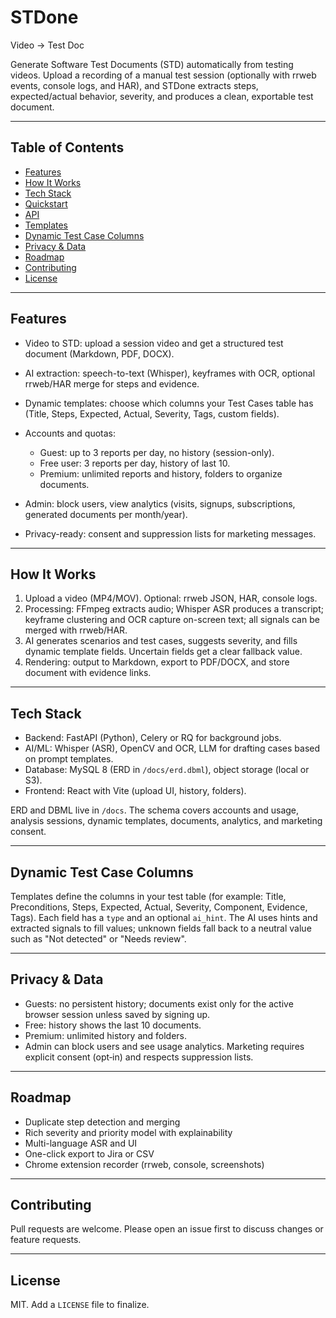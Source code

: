 # STDone

Video → Test Doc

Generate Software Test Documents (STD) automatically from testing videos. Upload a recording of a manual test session (optionally with rrweb events, console logs, and HAR), and STDone extracts steps, expected/actual behavior, severity, and produces a clean, exportable test document.

---

## Table of Contents

* [Features](#features)
* [How It Works](#how-it-works)
* [Tech Stack](#tech-stack)
* [Quickstart](#quickstart)
* [API](#api)
* [Templates](#templates)
* [Dynamic Test Case Columns](#dynamic-test-case-columns)
* [Privacy & Data](#privacy--data)
* [Roadmap](#roadmap)
* [Contributing](#contributing)
* [License](#license)

---

## Features

* Video to STD: upload a session video and get a structured test document (Markdown, PDF, DOCX).
* AI extraction: speech-to-text (Whisper), keyframes with OCR, optional rrweb/HAR merge for steps and evidence.
* Dynamic templates: choose which columns your Test Cases table has (Title, Steps, Expected, Actual, Severity, Tags, custom fields).
* Accounts and quotas:

  * Guest: up to 3 reports per day, no history (session-only).
  * Free user: 3 reports per day, history of last 10.
  * Premium: unlimited reports and history, folders to organize documents.
* Admin: block users, view analytics (visits, signups, subscriptions, generated documents per month/year).
* Privacy-ready: consent and suppression lists for marketing messages.

---

## How It Works

1. Upload a video (MP4/MOV). Optional: rrweb JSON, HAR, console logs.
2. Processing: FFmpeg extracts audio; Whisper ASR produces a transcript; keyframe clustering and OCR capture on-screen text; all signals can be merged with rrweb/HAR.
3. AI generates scenarios and test cases, suggests severity, and fills dynamic template fields. Uncertain fields get a clear fallback value.
4. Rendering: output to Markdown, export to PDF/DOCX, and store document with evidence links.

---

## Tech Stack

* Backend: FastAPI (Python), Celery or RQ for background jobs.
* AI/ML: Whisper (ASR), OpenCV and OCR, LLM for drafting cases based on prompt templates.
* Database: MySQL 8 (ERD in `/docs/erd.dbml`), object storage (local or S3).
* Frontend: React with Vite (upload UI, history, folders).

ERD and DBML live in `/docs`. The schema covers accounts and usage, analysis sessions, dynamic templates, documents, analytics, and marketing consent.

---

## Dynamic Test Case Columns

Templates define the columns in your test table (for example: Title, Preconditions, Steps, Expected, Actual, Severity, Component, Evidence, Tags). Each field has a `type` and an optional `ai_hint`. The AI uses hints and extracted signals to fill values; unknown fields fall back to a neutral value such as "Not detected" or "Needs review".

---

## Privacy & Data

* Guests: no persistent history; documents exist only for the active browser session unless saved by signing up.
* Free: history shows the last 10 documents.
* Premium: unlimited history and folders.
* Admin can block users and see usage analytics. Marketing requires explicit consent (opt‑in) and respects suppression lists.

---

## Roadmap

* Duplicate step detection and merging
* Rich severity and priority model with explainability
* Multi-language ASR and UI
* One-click export to Jira or CSV
* Chrome extension recorder (rrweb, console, screenshots)

---

## Contributing

Pull requests are welcome. Please open an issue first to discuss changes or feature requests.

---

## License

MIT. Add a `LICENSE` file to finalize.
